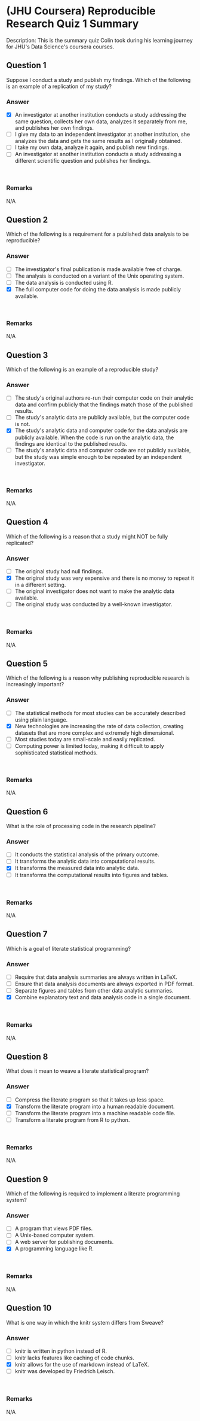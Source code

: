 # (JHU Coursera) Reproducible Research Quiz 1 Summary

Description: This is the summary quiz Colin took during his learning journey for JHU's Data Science's coursera courses.</br>

Question 1
----------
Suppose I conduct a study and publish my findings. Which of the following is an example of a replication of my study? </br>

### Answer
- [x] An investigator at another institution conducts a study addressing the same question, collects her own data, analyzes it separately from me, and publishes her own findings. 
- [ ] I give my data to an independent investigator at another institution, she analyzes the data and gets the same results as I originally obtained.
- [ ] I take my own data, analyze it again, and publish new findings.
- [ ] An investigator at another institution conducts a study addressing a different scientific question and publishes her findings.
</br>

### Remarks
N/A </br>

Question 2
----------
Which of the following is a requirement for a published data analysis to be reproducible? </br>

### Answer
- [ ] The investigator's final publication is made available free of charge.
- [ ] The analysis is conducted on a variant of the Unix operating system.
- [ ] The data analysis is conducted using R.
- [x] The full computer code for doing the data analysis is made publicly available.
</br>

### Remarks
N/A </br>


Question 3
----------
Which of the following is an example of a reproducible study? </br>

### Answer
- [ ] The study's original authors re-run their computer code on their analytic data and confirm publicly that the findings match those of the published results.
- [ ] The study's analytic data are publicly available, but the computer code is not.
- [x] The study's analytic data and computer code for the data analysis are publicly available. When the code is run on the analytic data, the findings are identical to the published results.
- [ ] The study's analytic data and computer code are not publicly available, but the study was simple enough to be repeated by an independent investigator.
</br>

### Remarks
N/A </br>

Question 4
----------
Which of the following is a reason that a study might NOT be fully replicated? </br>

### Answer
- [ ] The original study had null findings.
- [x] The original study was very expensive and there is no money to repeat it in a different setting.
- [ ] The original investigator does not want to make the analytic data available.
- [ ] The original study was conducted by a well-known investigator.
</br>

### Remarks
N/A </br>

Question 5
----------
Which of the following is a reason why publishing reproducible research is increasingly important? </br>

### Answer
- [ ] The statistical methods for most studies can be accurately described using plain language.
- [x] New technologies are increasing the rate of data collection, creating datasets that are more complex and extremely high dimensional.
- [ ] Most studies today are small-scale and easily replicated.
- [ ] Computing power is limited today, making it difficult to apply sophisticated statistical methods.
</br>

### Remarks
N/A </br>

Question 6
----------
What is the role of processing code in the research pipeline? </br>

### Answer
- [ ] It conducts the statistical analysis of the primary outcome.
- [ ] It transforms the analytic data into computational results.
- [x] It transforms the measured data into analytic data.
- [ ] It transforms the computational results into figures and tables.
</br>

### Remarks
N/A </br>

Question 7
----------
Which is a goal of literate statistical programming? </br>

### Answer
- [ ] Require that data analysis summaries are always written in LaTeX.
- [ ] Ensure that data analysis documents are always exported in PDF format.
- [ ] Separate figures and tables from other data analytic summaries.
- [x] Combine explanatory text and data analysis code in a single document.
</br>

### Remarks
N/A </br>

Question 8
----------
What does it mean to weave a literate statistical program? </br>

### Answer
- [ ] Compress the literate program so that it takes up less space.
- [x] Transform the literate program into a human readable document.
- [ ] Transform the literate program into a machine readable code file.
- [ ] Transform a literate program from R to python.
</br>

### Remarks
N/A </br>

Question 9
----------
Which of the following is required to implement a literate programming system? </br>

### Answer
- [ ] A program that views PDF files.
- [ ] A Unix-based computer system.
- [ ] A web server for publishing documents.
- [x] A programming language like R.
</br>

### Remarks
N/A </br>

Question 10
----------
What is one way in which the knitr system differs from Sweave? </br>

### Answer
- [ ] knitr is written in python instead of R.
- [ ] knitr lacks features like caching of code chunks.
- [x] knitr allows for the use of markdown instead of LaTeX.
- [ ] knitr was developed by Friedrich Leisch.
</br>

### Remarks
N/A </br>
